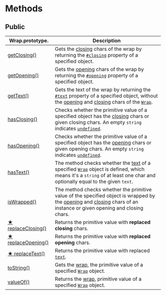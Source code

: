 # Methods

## Public

| Wrap.prototype.                         | Description                                                                                                                                                                                                                                                                            |
| --------------------------------------- | -------------------------------------------------------------------------------------------------------------------------------------------------------------------------------------------------------------------------------------------------------------------------------------- |
| [getClosing()](getclosing.md)           | Gets the [closing](../../../library/basic-concepts.md#closing) chars of the wrap by returning the [`#closing`](../properties/#closing-closing) property of a specified object.                                                                                                         |
| [getOpening()](getopening.md)           | Gets the [opening](../../../library/basic-concepts.md#opening) chars of the wrap by returning the [`#opening`](../properties/#opening-opening) property of a specified object.                                                                                                         |
| [getText()](gettext.md)                 | Gets the text of the wrap by returning the [`#text`](../properties/#text-text) property of a specified object, without the [opening](../accessors/#wrap.prototype.opening) and [closing](../accessors/#wrap.prototype.closing) chars of the [`Wrap`](../../wrap.md).                   |
| [hasClosing()](hasclosing.md)           | Checks whether the primitive value of a specified object has the [closing](../accessors/#wrap.prototype.closing) chars or given closing chars. An empty `string` indicates [`undefined`](https://developer.mozilla.org/en-US/docs/Web/JavaScript/Reference/Global\_Objects/undefined). |
| [hasOpening()](hasopening.md)           | Checks whether the primitive value of a specified object has the [opening](../accessors/#wrap.prototype.opening) chars or given opening chars. An empty `string` indicates [`undefined`](https://developer.mozilla.org/en-US/docs/Web/JavaScript/Reference/Global\_Objects/undefined). |
| [hasText()](hastext.md)                 | The method checks whether the [text](../accessors/#wrap.prototype.text) of a specified [`Wrap`](../../wrap.md) object is defined, which means it's a `string` of at least one char and optionally equal to the given `text`.                                                           |
| [isWrapped()](iswrapped.md)             | The method checks whether the primitive value of the specified object is wrapped by the [opening](../accessors/#wrap.prototype.opening) and [closing](../accessors/#wrap.prototype.closing) chars of an instance or given opening and closing chars.                                   |
| [★ replaceClosing()](replaceclosing.md) | Returns the primitive value with **replaced** **closing** chars.                                                                                                                                                                                                                       |
| [★ replaceOpening()](replaceopening.md) | Returns the primitive value with **replaced** **opening** chars.                                                                                                                                                                                                                       |
| [★ replaceText()](replacetext.md)       | Returns the primitive value with replaced [`text`](../accessors/text.md).                                                                                                                                                                                                              |
| [toString()](tostring.md)               | Gets the [wrap](../../../library/basic-concepts.md#wrap), the primitive value of a specified [`Wrap`](../../wrap.md) object.                                                                                                                                                           |
| [valueOf()](valueof.md)                 | Returns the [wrap](../../../library/basic-concepts.md#wrap), primitive value of a specified [`Wrap`](../../wrap.md) object.                                                                                                                                                            |
